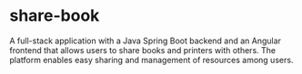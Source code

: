 # share-book
A full-stack application with a Java Spring Boot backend and an Angular frontend that allows users to share books and printers with others. The platform enables easy sharing and management of resources among users.
